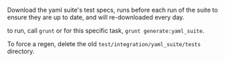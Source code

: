 Download the yaml suite's test specs, runs before each run of the suite to ensure they are up to date, and will re-downloaded every day.

to run, call `grunt` or for this specific task, `grunt generate:yaml_suite`.

To force a regen, delete the old `test/integration/yaml_suite/tests` directory.

